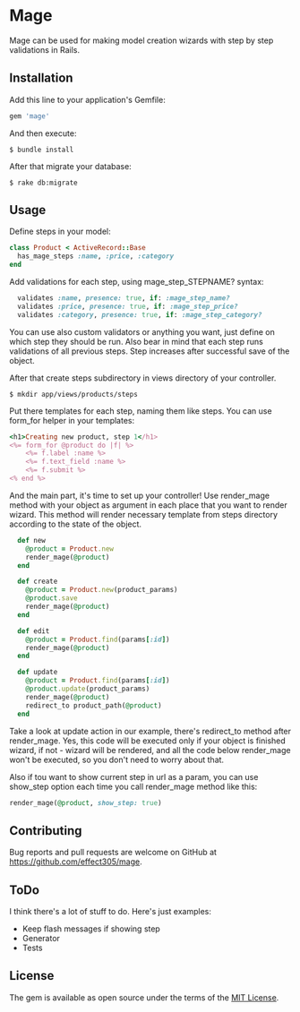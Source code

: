 # Mage

Mage can be used for making model creation wizards with step by step validations in Rails.

## Installation

Add this line to your application's Gemfile:

```ruby
gem 'mage'
```

And then execute:

    $ bundle install

After that migrate your database:

    $ rake db:migrate

## Usage

Define steps in your model:

```ruby
class Product < ActiveRecord::Base
  has_mage_steps :name, :price, :category
end
```

Add validations for each step, using mage_step_STEPNAME? syntax:

```ruby
  validates :name, presence: true, if: :mage_step_name?
  validates :price, presence: true, if: :mage_step_price?
  validates :category, presence: true, if: :mage_step_category?
```

You can use also custom validators or anything you want, just define on which step they should be run.
Also bear in mind that each step runs validations of all previous steps. Step increases after
successful save of the object.

After that create steps subdirectory in views directory of your controller.

    $ mkdir app/views/products/steps

Put there templates for each step, naming them like steps. You can use form_for helper in your templates:

```ruby
<h1>Creating new product, step 1</h1>
<%= form_for @product do |f| %>
    <%= f.label :name %>
    <%= f.text_field :name %>
    <%= f.submit %>
<% end %>
```

And the main part, it's time to set up your controller! Use render_mage method with your object as argument
in each place that you want to render wizard. This method will render necessary template from steps directory
according to the state of the object.

```ruby
  def new
    @product = Product.new
    render_mage(@product)
  end

  def create
    @product = Product.new(product_params)
    @product.save
    render_mage(@product)
  end

  def edit
    @product = Product.find(params[:id])
    render_mage(@product)
  end

  def update
    @product = Product.find(params[:id])
    @product.update(product_params)
    render_mage(@product)
    redirect_to product_path(@product)
  end
```

Take a look at update action in our example, there's redirect_to method after render_mage. Yes, this code
will be executed only if your object is finished wizard, if not - wizard will be rendered, and all the code
below render_mage won't be executed, so you don't need to worry about that.

Also if tou want to show current step in url as a param, you can use show_step option each time you call
render_mage method like this:

```ruby
render_mage(@product, show_step: true)
```

## Contributing

Bug reports and pull requests are welcome on GitHub at https://github.com/effect305/mage.

## ToDo

I think there's a lot of stuff to do. Here's just examples:
* Keep flash messages if showing step
* Generator
* Tests

## License

The gem is available as open source under the terms of the [MIT License](http://opensource.org/licenses/MIT).

